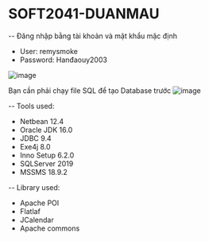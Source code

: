 # SOFT2041-DUANMAU

-- Đăng nhập bằng tài khoản và mật khẩu mặc định
  - User: remysmoke  
  - Password: Hanđaouy2003

![image](https://github.com/hisu87/SOF2041/assets/105136523/650c3550-6b7c-47de-9fc3-40b95c0b9bd6)


Bạn cần phải chạy file SQL để tạo Database trước
![image](https://user-images.githubusercontent.com/52403567/138551540-cb0381bf-7156-428a-9e49-46fb823457b1.png)

-- Tools used:
  - Netbean 12.4
  - Oracle JDK 16.0
  - JDBC 9.4
  - Exe4j 8.0
  - Inno Setup 6.2.0
  - SQLServer 2019
  - MSSMS 18.9.2
  
-- Library used:
  - Apache POI
  - Flatlaf
  - JCalendar
  - Apache commons
